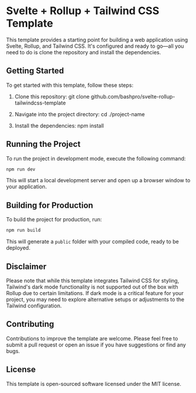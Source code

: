 # Svelte + Rollup + Tailwind CSS Template

This template provides a starting point for building a web application using Svelte, Rollup, and Tailwind CSS. It's configured and ready to go—all you need to do is clone the repository and install the dependencies.

## Getting Started

To get started with this template, follow these steps:

1. Clone this repository:
git clone github.com/bashpro/svelte-rollup-tailwindcss-template

2. Navigate into the project directory:
cd ./project-name

3. Install the dependencies:
npm install

## Running the Project

To run the project in development mode, execute the following command:

```bash
npm run dev
```

This will start a local development server and open up a browser window to your application.

## Building for Production

To build the project for production, run:

```bash
npm run build
```


This will generate a `public` folder with your compiled code, ready to be deployed.

## Disclaimer

Please note that while this template integrates Tailwind CSS for styling, Tailwind's dark mode functionality is not supported out of the box with Rollup due to certain limitations. If dark mode is a critical feature for your project, you may need to explore alternative setups or adjustments to the Tailwind configuration.

## Contributing

Contributions to improve the template are welcome. Please feel free to submit a pull request or open an issue if you have suggestions or find any bugs.

## License

This template is open-sourced software licensed under the MIT license.
